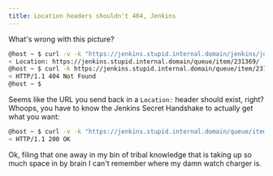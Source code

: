 ```yaml
---
title: Location headers shouldn't 404, Jenkins
---
```


What's wrong with this picture?

```bash
@host ~ $ curl -v -k "https://jenkins.stupid.internal.domain/jenkins/job/some-bullshit/buildWithParameters?foo=bar&token=REDACTED" 2>&1|grep Location
< Location: https://jenkins.stupid.internal.domain/queue/item/231369/
@host ~ $ curl -k https://jenkins.stupid.internal.domain/queue/item/231369/ 2>&1 |grep "< HTTP"
< HTTP/1.1 404 Not Found
@host ~ $
```

Seems like the URL you send back in a `Location:` header should exist, right? Whoops, you have to know the Jenkins Secret Handshake to actually get what you want:

```bash
@host ~ $ curl -v -k "https://jenkins.stupid.internal.domain/queue/item/231408/api/json" 2>&1 | grep "< HTTP"
< HTTP/1.1 200 OK
```

Ok, filing that one away in my bin of tribal knowledge that is taking up so much space in by brain I can't remember where my damn watch charger is.